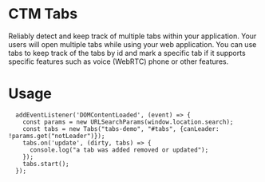# CTM Tabs

Reliably detect and keep track of multiple tabs within your application.
Your users will open multiple tabs while using your web application.  You can use tabs to keep track of the 
tabs by id and mark a specific tab if it supports specific features such as voice (WebRTC) phone or other features.


# Usage

```
  addEventListener('DOMContentLoaded', (event) => {
    const params = new URLSearchParams(window.location.search);
    const tabs = new Tabs("tabs-demo", "#tabs", {canLeader: !params.get("notLeader")});
    tabs.on('update', (dirty, tabs) => {
      console.log("a tab was added removed or updated");
    });
    tabs.start();
  });
```
